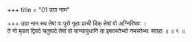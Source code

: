 +++
title = "01 उग्रा नाम"

+++
उग्रा नाम स्थ तेषां वः पुरो गृहाः प्राची दिक् तेषां वो अग्निरिषवः ।  
ते नो मृडत द्विपदे चतुष्पदे तेषां वो यान्यायुधानि या इषवस्तेभ्यो नमस्तेभ्यः स्वाहा ॥ ॥ १ ॥